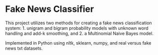 # Fake News Classifier

This project utilizes two methods for creating a fake news classification system: 1. unigram and bigram probability models with unknown word handling and add-k smoothing, and 2. a Multinomial Naive Bayes model. 

Implemented in Python using nltk, sklearn, numpy, and real versus fake news txt datasets. 
